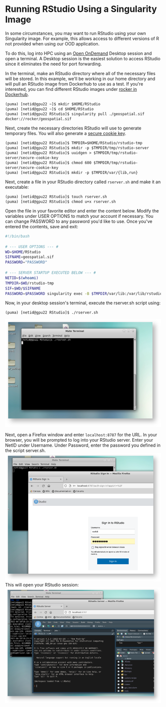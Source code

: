 # Running RStudio Using a Singularity Image

In some circumstances, you may want to run RStudio using your own Singularity image. For example, this allows access to different versions of R not provided when using our OOD application.  

To do this, log into HPC using an [Open OnDemand](https://ood.hpc.arizona.edu/) Desktop session and open a terminal. A Desktop session is the easiest solution to access RStudio since it eliminates the need for port forwarding.

In the terminal, make an RStudio directory where all of the necessary files will be stored. In this example, we'll be working in our home directory and will pull an RStudio image from Dockerhub to use as a test. If you're interested, you can find different RStudio images under [rocker in Dockerhub](https://hub.docker.com/u/rocker).

```console
(puma) [netid@gpu22 ~]$ mkdir $HOME/RStudio
(puma) [netid@gpu22 ~]$ cd $HOME/RStudio
(puma) [netid@gpu22 RStudio]$ singularity pull ./geospatial.sif docker://rocker/geospatial.sif
```

Next, create the necessary directories RStudio will use to generate temporary files. You will also generate a [secure cookie key](https://docs.rstudio.com/ide/server-pro/1.2.1047-1/load-balancing.html).

```console
(puma) [netid@gpu22 RStudio]$ TMPDIR=$HOME/RStudio/rstudio-tmp
(puma) [netid@gpu22 RStudio]$ mkdir -p $TMPDIR/tmp/rstudio-server
(puma) [netid@gpu22 RStudio]$ uuidgen > $TMPDIR/tmp/rstudio-server/secure-cookie-key
(puma) [netid@gpu22 RStudio]$ chmod 600 $TMPDIR/tmp/rstudio-server/secure-cookie-key
(puma) [netid@gpu22 RStudio]$ mkdir -p $TMPDIR/var/{lib,run}
```

Next, create a file in your RStudio directory called ```rserver.sh``` and make it an executable:
```console
(puma) [netid@gpu22 RStudio]$ touch rserver.sh
(puma) [netid@gpu22 RStudio]$ chmod u+x rserver.sh
```
Open the file in your favorite editor and enter the content below. Modify the variables under USER OPTIONS to match your account if necessary. You can change PASSWORD to any password you'd like to use. Once you've entered the contents, save and exit:
```bash
#!/bin/bash
 
# --- USER OPTIONS --- #
WD=$HOME/RStudio
SIFNAME=geospatial.sif
PASSWORD="PASSWORD"
 
# --- SERVER STARTUP EXECUTED BELOW --- #
NETID=$(whoami)
TMPDIR=$WD/rstudio-tmp
SIF=$WD/$SIFNAME
PASSWORD=$PASSWORD singularity exec -B $TMPDIR/var/lib:/var/lib/rstudio-server -B $TMPDIR/var/run:/var/run/rstudio-server  -B $TMPDIR/tmp:/tmp $SIF rserver --auth-none=0 --auth-pam-helper-path=pam-helper --server-user=$NETID --www-address=127.0.0.1
```
Now, in your desktop session's terminal, execute the rserver.sh script using:
```console
(puma) [netid@gpu22 RStudio]$ ./rserver.sh
```
<img src="Screen Shot 2022-04-18 at 11.17.25 AM.png" alt="execute-rserver" width="600"/> 

Next, open a Firefox window and enter ```localhost:8787``` for the URL. In your browser, you will be prompted to log into your RStudio server. Enter your NetID under Username. Under Password, enter the password you defined in the script server.sh.
<img src="Screen Shot 2022-04-18 at 11.17.49 AM.png" alt="access-from-firefox" width="600"/> 
This will open your RStudio session:
<img src="Screen Shot 2022-04-18 at 11.26.37 AM.png" alt="rstudio" width="600"/> 

